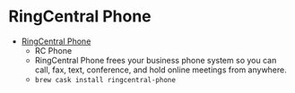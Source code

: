 # RingCentral Phone
- [RingCentral Phone](https://www.ringcentral.com/apps/rc-phone)
  -   RC Phone 
  - RingCentral Phone frees your business phone system so you can call, fax, text, conference, and hold online meetings from anywhere.
  - `brew cask install ringcentral-phone`
